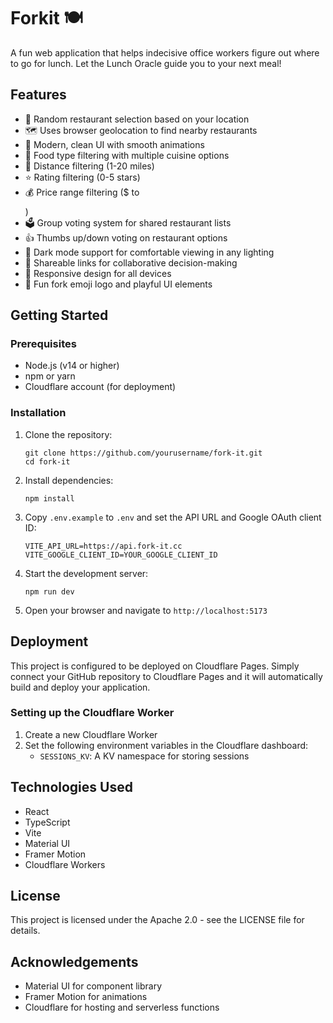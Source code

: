 # Forkit 🍽️

A fun web application that helps indecisive office workers figure out where to go for lunch. Let the Lunch Oracle guide you to your next meal!

## Features

- 🎲 Random restaurant selection based on your location
- 🗺️ Uses browser geolocation to find nearby restaurants
- 🎨 Modern, clean UI with smooth animations
- 🎯 Food type filtering with multiple cuisine options
- 📏 Distance filtering (1-20 miles)
- ⭐ Rating filtering (0-5 stars)
- 💰 Price range filtering ($ to $$$$)
- 🗳️ Group voting system for shared restaurant lists
- 👍 Thumbs up/down voting on restaurant options
- 🌙 Dark mode support for comfortable viewing in any lighting
- 🔗 Shareable links for collaborative decision-making
- 📱 Responsive design for all devices
- 🍴 Fun fork emoji logo and playful UI elements

## Getting Started

### Prerequisites

- Node.js (v14 or higher)
- npm or yarn
- Cloudflare account (for deployment)

### Installation

1. Clone the repository:
   ```
   git clone https://github.com/yourusername/fork-it.git
   cd fork-it
   ```

2. Install dependencies:
   ```
   npm install
   ```

3. Copy `.env.example` to `.env` and set the API URL and Google OAuth client ID:
   ```
   VITE_API_URL=https://api.fork-it.cc
   VITE_GOOGLE_CLIENT_ID=YOUR_GOOGLE_CLIENT_ID
   ```

4. Start the development server:
   ```
   npm run dev
   ```

5. Open your browser and navigate to `http://localhost:5173`

## Deployment

This project is configured to be deployed on Cloudflare Pages. Simply connect your GitHub repository to Cloudflare Pages and it will automatically build and deploy your application.

### Setting up the Cloudflare Worker

1. Create a new Cloudflare Worker
2. Set the following environment variables in the Cloudflare dashboard:
   - `SESSIONS_KV`: A KV namespace for storing sessions

## Technologies Used

- React
- TypeScript
- Vite
- Material UI
- Framer Motion
- Cloudflare Workers

## License

This project is licensed under the Apache 2.0 - see the LICENSE file for details.

## Acknowledgements

- Material UI for component library
- Framer Motion for animations
- Cloudflare for hosting and serverless functions